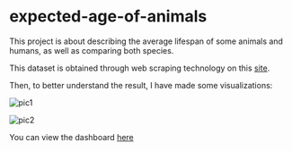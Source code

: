 # expected-age-of-animals
This project is about describing the average lifespan of some animals and humans, as well as comparing both species.

This dataset is obtained through web scraping technology on this [site](https://www.futurelearn.com/info/courses/maths-linear-quadratic/0/steps/12167).

Then, to better understand the result, I have made some visualizations:


![pic1](https://user-images.githubusercontent.com/88968854/135761139-8aafddc9-2f03-4120-a41a-3106482c3c9a.png)

![pic2](https://user-images.githubusercontent.com/88968854/135761635-6a61e0a3-c140-400f-b6b4-89d6092c13ba.png)

You can view the dashboard [here](https://public.tableau.com/app/profile/jihad.mahfouz/viz/AnimalsLifeSpan/Dashboard1)
